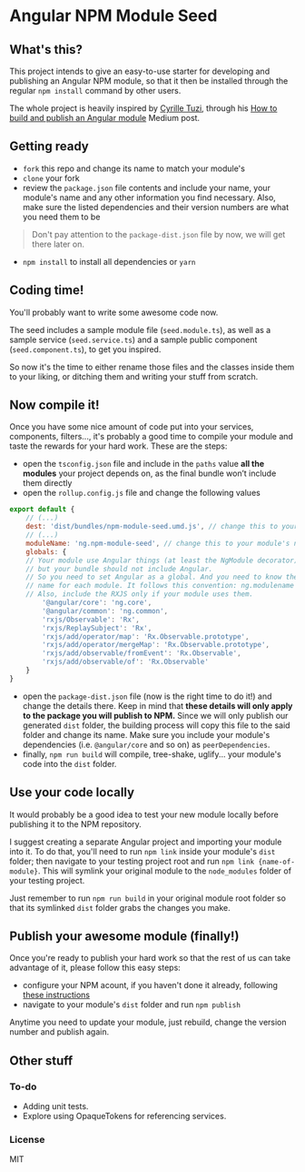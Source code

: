 # Angular NPM Module Seed
## What's this?
This project intends to give an easy-to-use starter for developing and publishing an Angular NPM module, so that it then be installed through the regular `npm install` command by other users.

The whole project is heavily inspired by [Cyrille Tuzi](https://github.com/cyrilletuzi), through his [How to build and publish an Angular module](https://medium.com/@cyrilletuzi/how-to-build-and-publish-an-angular-module-7ad19c0b4464#.qcwybm3pa) Medium post.

## Getting ready
* `fork` this repo and change its name to match your module's
* `clone` your fork
* review the `package.json` file contents and include your name, your module's name and any other information you find necessary. Also, make sure the listed dependencies and their version numbers are what you need them to be

> Don't pay attention to the `package-dist.json` file by now, we will get there later on.

* `npm install` to install all dependencies or `yarn`

## Coding time!
You'll probably want to write some awesome code now.

The seed includes a sample module file (`seed.module.ts`), as well as a sample service (`seed.service.ts`) and a sample public component (`seed.component.ts`), to get you inspired.

So now it's the time to either rename those files and the classes inside them to your liking, or ditching them and writing your stuff from scratch.

## Now compile it!
Once you have some nice amount of code put into your services, components, filters..., it's probably a good time to compile your module and taste the rewards for your hard work. These are the steps:
* open the `tsconfig.json` file and include in the `paths` value **all the modules** your project depends on, as the final bundle won’t include them directly
* open the `rollup.config.js` file and change the following values
```js
export default {
	// (...)
	dest: 'dist/bundles/npm-module-seed.umd.js', // change this to your module's name
	// (...)
	moduleName: 'ng.npm-module-seed', // change this to your module's name
	globals: {
	// Your module use Angular things (at least the NgModule decorator),
	// but your bundle should not include Angular.
	// So you need to set Angular as a global. And you need to know the UMD module
	// name for each module. It follows this convention: ng.modulename
	// Also, include the RXJS only if your module uses them.
		'@angular/core': 'ng.core',
		'@angular/common': 'ng.common',
		'rxjs/Observable': 'Rx',
		'rxjs/ReplaySubject': 'Rx',
		'rxjs/add/operator/map': 'Rx.Observable.prototype',
		'rxjs/add/operator/mergeMap': 'Rx.Observable.prototype',
		'rxjs/add/observable/fromEvent': 'Rx.Observable',
		'rxjs/add/observable/of': 'Rx.Observable'
	}
}
```
* open the `package-dist.json` file (now is the right time to do it!) and change the details there. Keep in mind that **these details will only apply to the package you will publish to NPM.** Since we will only publish our generated `dist` folder, the building process will copy this file to the said folder and change its name. Make sure you include your module's dependencies (i.e. `@angular/core` and so on) as `peerDependencies`.
* finally, `npm run build` will compile, tree-shake, uglify... your module's code into the `dist` folder.

## Use your code locally

It would probably be a good idea to test your new module locally before publishing it to the NPM repository.

I suggest creating a separate Angular project and importing your module into it. To do that, you'll need to run `npm link` inside your module's `dist` folder; then navigate to your testing project root and run `npm link {name-of-module}`. This will symlink your original module to the `node_modules` folder of your testing project.

Just remember to run `npm run build` in your original module root folder so that its symlinked `dist` folder grabs the changes you make.

## Publish your awesome module (finally!)

Once you're ready to publish your hard work so that the rest of us can take advantage of it, please follow this easy steps:
* configure your NPM acount, if you haven't done it already, following [these instructions](https://docs.npmjs.com/getting-started/publishing-npm-packages)
* navigate to your module's `dist` folder and run `npm publish`

Anytime you need to update your module, just rebuild, change the version number and publish again.

## Other stuff
### To-do

* Adding unit tests.
* Explore using OpaqueTokens for referencing services.

### License

MIT

